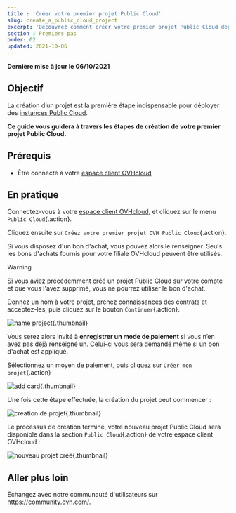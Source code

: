 ```yaml
---
title : 'Créer votre premier projet Public Cloud'
slug: create_a_public_cloud_project
excerpt: 'Découvrez comment créer votre premier projet Public Cloud depuis l’espace client OVHcloud'
section : Premiers pas
order: 02
updated: 2021-10-06
---
```


**Dernière mise à jour le 06/10/2021**

## Objectif

La création d’un projet est la première étape indispensable pour déployer des [instances Public Cloud](https://www.ovhcloud.com/fr/public-cloud/).

**Ce guide vous guidera à travers les étapes de création de votre premier projet Public Cloud.**

## Prérequis

- Être connecté à votre [espace client OVHcloud](https://www.ovh.com/auth/?action=gotomanager&from=https://www.ovh.com/fr/&ovhSubsidiary=fr)

## En pratique

Connectez-vous à votre [espace client OVHcloud](https://www.ovh.com/auth/?action=gotomanager&from=https://www.ovh.com/fr/&ovhSubsidiary=fr), et cliquez sur le menu `Public Cloud`{.action}.

Cliquez ensuite sur `Créez votre premier projet OVH Public Cloud`{.action}.

Si vous disposez d'un bon d'achat, vous pouvez alors le renseigner. Seuls les bons d'achats fournis pour votre filiale OVHcloud peuvent être utilisés.

> [!warning]
> Si vous aviez précédemment créé un projet Public Cloud sur votre compte et que vous l'avez supprimé, vous ne pourrez utiliser le bon d'achat.
>

Donnez un nom à votre projet, prenez connaissances des contrats et acceptez-les, puis cliquez sur le bouton `Continuer`{.action}.

![name project](images/confirmvoucher.png){.thumbnail}

Vous serez alors invité à **enregistrer un mode de paiement** si vous n’en avez pas déjà renseigné un. Celui-ci vous sera demandé même si un bon d'achat est appliqué.  

Sélectionnez un moyen de paiement, puis cliquez sur `Créer mon projet`{.action}

![add card](images/pci-project-03b_2020.png){.thumbnail}

Une fois cette étape effectuée, la création du projet peut commencer :

![création de projet](images/creatingproject.png){.thumbnail}

Le processus de création terminé, votre nouveau projet Public Cloud sera disponible dans la section `Public Cloud`{.action} de votre espace client OVHcloud :

![nouveau projet créé](images/newprojectcreated.png){.thumbnail}

## Aller plus loin

Échangez avec notre communauté d'utilisateurs sur <https://community.ovh.com/>.
